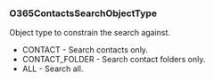 ### O365ContactsSearchObjectType
Object type to constrain the search against.

- CONTACT - Search contacts only.
- CONTACT_FOLDER - Search contact folders only.
- ALL - Search all.
